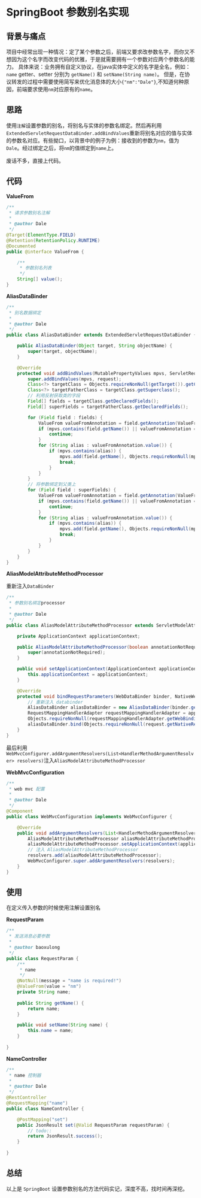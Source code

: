 # SpringBoot 参数别名实现

## 背景与痛点

项目中经常出现一种情况：定了某个参数之后，前端又要求改参数名字，而你又不想因为这个名字而改变代码的优雅，于是就需要拥有一个参数对应两个参数名的能力。
具体来说：业务拥有自定义协议，在java实体中定义的名字是全名，例如：`name` getter、setter 分别为 `getName()` 和 `setName(String name)`。
但是，在协议转发的过程中需要使用简写来优化消息体的大小`{"nm":"Dale"}`,不知道何种原因，前端要求使用`nm`对应原有的`name`。

## 思路

使用`注解`设置参数的别名，将别名与实体的参数名绑定。然后再利用`ExtendedServletRequestDataBinder.addBindValues`重新将别名对应的值与实体的参数名对应。有些拗口，以背景中的例子为例：接收到的参数为`nm`，值为`Dale`。经过绑定之后，将`nm`的值绑定到`name`上。

废话不多，直接上代码。

## 代码

**ValueFrom**

```java
/**
 * 请求参数别名注解
 *
 * @author Dale
 */
@Target(ElementType.FIELD)
@Retention(RetentionPolicy.RUNTIME)
@Documented
public @interface ValueFrom {

    /**
     * 参数别名列表
     */
    String[] value();
}
```

**AliasDataBinder**

```java
/**
 * 别名数据绑定
 *
 * @author Dale
 */
public class AliasDataBinder extends ExtendedServletRequestDataBinder {

    public AliasDataBinder(Object target, String objectName) {
        super(target, objectName);
    }

    @Override
    protected void addBindValues(MutablePropertyValues mpvs, ServletRequest request) {
        super.addBindValues(mpvs, request);
        Class<?> targetClass = Objects.requireNonNull(getTarget()).getClass();
        Class<?> targetFatherClass = targetClass.getSuperclass();
        // 利用反射获取类的字段
        Field[] fields = targetClass.getDeclaredFields();
        Field[] superFields = targetFatherClass.getDeclaredFields();

        for (Field field : fields) {
            ValueFrom valueFromAnnotation = field.getAnnotation(ValueFrom.class);
            if (mpvs.contains(field.getName()) || valueFromAnnotation == null) {
                continue;
            }
            for (String alias : valueFromAnnotation.value()) {
                if (mpvs.contains(alias)) {
                    mpvs.add(field.getName(), Objects.requireNonNull(mpvs.getPropertyValue(alias)).getValue());
                    break;
                }
            }
        }
        // 将参数绑定到父类上
        for (Field field : superFields) {
            ValueFrom valueFromAnnotation = field.getAnnotation(ValueFrom.class);
            if (mpvs.contains(field.getName()) || valueFromAnnotation == null) {
                continue;
            }
            for (String alias : valueFromAnnotation.value()) {
                if (mpvs.contains(alias)) {
                    mpvs.add(field.getName(), Objects.requireNonNull(mpvs.getPropertyValue(alias)).getValue());
                    break;
                }
            }
        }
    }
}
```

**AliasModelAttributeMethodProcessor**

重新注入`DataBinder`

```java
/**
 * 参数别名绑定processor
 *
 * @author Dale
 */
public class AliasModelAttributeMethodProcessor extends ServletModelAttributeMethodProcessor {

    private ApplicationContext applicationContext;

    public AliasModelAttributeMethodProcessor(boolean annotationNotRequired) {
        super(annotationNotRequired);
    }

    public void setApplicationContext(ApplicationContext applicationContext){
        this.applicationContext = applicationContext;
    }

    @Override
    protected void bindRequestParameters(WebDataBinder binder, NativeWebRequest request) {
        // 重新注入 databinder
        AliasDataBinder aliasDataBinder = new AliasDataBinder(binder.getTarget(), binder.getObjectName());
        RequestMappingHandlerAdapter requestMappingHandlerAdapter = applicationContext.getBean(RequestMappingHandlerAdapter.class);
        Objects.requireNonNull(requestMappingHandlerAdapter.getWebBindingInitializer()).initBinder(aliasDataBinder);
        aliasDataBinder.bind(Objects.requireNonNull(request.getNativeRequest(ServletRequest.class)));
    }
}
```


最后利用`WebMvcConfigurer.addArgumentResolvers(List<HandlerMethodArgumentResolver> resolvers)`注入`AliasModelAttributeMethodProcessor`

**WebMvcConfiguration**

```java
/**
 * web mvc 配置
 *
 * @author Dale
 */
@Component
public class WebMvcConfiguration implements WebMvcConfigurer {

    @Override
    public void addArgumentResolvers(List<HandlerMethodArgumentResolver> resolvers) {
        AliasModelAttributeMethodProcessor aliasModelAttributeMethodProcessor = new AliasModelAttributeMethodProcessor(true);
        aliasModelAttributeMethodProcessor.setApplicationContext(applicationContext);
        // 注入 AliasModelAttributeMethodProcessor
        resolvers.add(aliasModelAttributeMethodProcessor);
        WebMvcConfigurer.super.addArgumentResolvers(resolvers);
    }
}
```

## 使用

在定义传入参数的时候使用注解设置别名

**RequestParam**

```java
/**
 * 发送消息必要参数
 *
 * @author baoxulong
 */
public class RequestParam {
    /**
     * name
     */
    @NotNull(message = "name is required!")
    @ValueFrom(value = "nm")
    private String name;
    
    public String getName() {
        return name;
    }

    public void setName(String name) {
        this.name = name;
    }
    
}
```

**NameController**

```java
/**
 * name 控制器
 *
 * @author Dale
 */
@RestController
@RequestMapping("name")
public class NameController {

    @PostMapping("set")
    public JsonResult set(@Valid RequestParam requestParam) {
        // todo::
        return JsonResult.success();
    }
    
}
```

## 总结

以上是 `SpringBoot` 设置参数别名的方法代码实记，深度不高，找时间再深挖。

